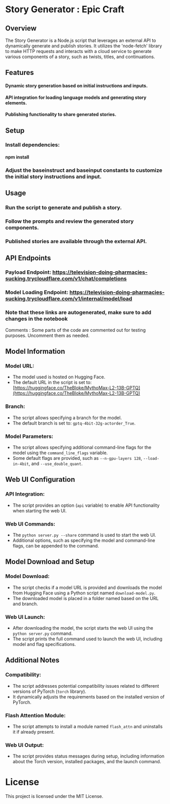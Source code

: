 # Story Generator : Epic Craft

## Overview

The Story Generator is a Node.js script that leverages an external API to dynamically generate and publish stories. It utilizes the 'node-fetch' library to make HTTP requests and interacts with a cloud service to generate various components of a story, such as twists, titles, and continuations.

## Features

#### Dynamic story generation based on initial instructions and inputs.
#### API integration for loading language models and generating story elements.
#### Publishing functionality to share generated stories.

## Setup

### Install dependencies:

#### npm install


### Adjust the baseinstruct and baseinput constants to customize the initial story instructions and input.

## Usage

### Run the script to generate and publish a story.
### Follow the prompts and review the generated story components.
### Published stories are available through the external API.

## API Endpoints

### Payload Endpoint: https://television-doing-pharmacies-sucking.trycloudflare.com/v1/chat/completions
### Model Loading Endpoint: https://television-doing-pharmacies-sucking.trycloudflare.com/v1/internal/model/load

### Note that these links are autogenerated, make sure to add changes in the notebook



Comments : 
Some parts of the code are commented out for testing purposes. Uncomment them as needed.

## Model Information

### Model URL:
- The model used is hosted on Hugging Face.
- The default URL in the script is set to: [https://huggingface.co/TheBloke/MythoMax-L2-13B-GPTQ](https://huggingface.co/TheBloke/MythoMax-L2-13B-GPTQ)

### Branch:
- The script allows specifying a branch for the model.
- The default branch is set to: `gptq-4bit-32g-actorder_True`.

### Model Parameters:
- The script allows specifying additional command-line flags for the model using the `command_line_flags` variable.
- Some default flags are provided, such as `--n-gpu-layers 128`, `--load-in-4bit`, and `--use_double_quant`.

## Web UI Configuration

### API Integration:
- The script provides an option (`api` variable) to enable API functionality when starting the web UI.

### Web UI Commands:
- The `python server.py --share` command is used to start the web UI.
- Additional options, such as specifying the model and command-line flags, can be appended to the command.

## Model Download and Setup

### Model Download:
- The script checks if a model URL is provided and downloads the model from Hugging Face using a Python script named `download-model.py`.
- The downloaded model is placed in a folder named based on the URL and branch.

### Web UI Launch:
- After downloading the model, the script starts the web UI using the `python server.py` command.
- The script prints the full command used to launch the web UI, including model and flag specifications.

## Additional Notes

### Compatibility:
- The script addresses potential compatibility issues related to different versions of PyTorch (`torch` library).
- It dynamically adjusts the requirements based on the installed version of PyTorch.

### Flash Attention Module:
- The script attempts to install a module named `flash_attn` and uninstalls it if already present.

### Web UI Output:
- The script provides status messages during setup, including information about the Torch version, installed packages, and the launch command.


# License

This project is licensed under the MIT License.